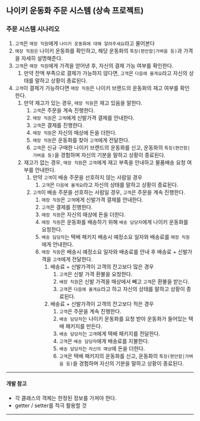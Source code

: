 ## 나이키 운동화 주문 시스템 (상속 프로젝트)

### 주문 시스템 시나리오

1. `고객`은 `매장 직원`에게 `나이키 운동화에 대해 알려주세요`라고 물어본다
2. `매장 직원은` 나이키 운동화를 확인하고, 해당 운동화의 `특징(편안함|가벼움 등)`과 가격을 자세히 설명해준다.
3. `고객`은 `매장 직원`에게 가격을 얻어낸 후, 자신의 결제 가능 여부를 확인한다.
   1. 만약 잔액 부족으로 결제가 가능하지 않다면, `고객`은 `다음에 올게요`라고 자신의 상태를 말하고 상황이 종료된다.
4. `고객`이 결제가 가능하다면 `매장 직원`은 나이키 브랜드의 운동화의 재고 여부를 확인한다.
   1. 만약 재고가 있는 경우, `매장 직원`은 재고 있음을 말한다.
      1. `고객`은 주문을 계속 진행한다.
      2. `매장 직원`은 `고객`에게 신발가격 결제를 안내한다.
      3. `고객`은 결제를 진행한다.
      4. `매장 직원`은 자신의 매상에 돈을 더한다.
      5. `매장 직원`은 운동화를 찾아 `고객`에게 전달한다.
      6. `고객`은 신규 구매한 나이키 브랜드의 운동화를 신고, 운동화의 `특징(편안함|가벼움 등)`을 경험하며 자신의 기분을 말하고 상황이 종료된다.
   2. 재고가 없는 경우, `매장 직원`은 `고객`에게 재고 부족을 안내하고 물품배송 요청 여부를 안내한다.
      1. 만약 `고객`이 배송 주문을 선호하지 않는 사람일 경우
         1. `고객`은 `다음에 올게요`라고 자신의 상태를 말하고 상황이 종료된다.
      2. `고객`이 배송 주문을 선호하는 사람일 경우, `고객`은 주문을 계속 진행한다.
         1. `매장 직원`은 `고객`에게 신발가격 결제를 안내한다.
         2. `고객`은 결제를 진행한다.
         3. `매장 직원`은 자신의 매상에 돈을 더한다.
         4. `매장 직원`은 운동화를 배송하기 위해 `배송 담당자`에게 나이키 운동화를 요청한다.
         5. `배송 담당자`는 택배 패키지 배송시 예정소요 일자와 배송료를 `매장 직원`에게 안내한다.
         6. `매장 직원`은 배송시 예정소요 일자와 배송료를 안내 후 배송료 + 신발가격을 `고객`에게 전달한다.
            1. 배송료 + 신발가격이 고객의 잔고보다 많은 경우
               1. `고객`은 신발 가격 환불을 요청한다.
               2. `배장 직원`은 신발 가격을 매상에서 빼고 `고객`은 환불을 받는다.
               3. `고객`은 `다음에 올게요`라고 하고 자신의 상태를 말하고 상황이 종료된다.
            2. 배송료 + 신발가격이 고객의 잔고보다 적은 경우
               1. `고객`은 주문을 계속 진행한다.
               2. `배송 담당자`는 나이키 운동화를 요청 받아 운동화가 들어있는 택배 패키지를 만든다.
               3. `배송 담당자`는 `고객`에게 택배 패키지를 전달한다.
               4. `고객`은 `배송 담당자`에게 배송료를 지불한다.
               5. `배송 담당자`는 `자신의 매상`에 돈을 더한다.
               6. `고객`은 택배 패키지의 운동화를 신고, 운동화의 `특징(편안함|가벼움 등)`을 경험하며 자신의 기분을 말하고 상황이 종료된다.

---
#### 개발 참고
+ 각 클래스의 객체는 한정된 정보를 가져야 한다.
+ getter / setter를 적극 활용할 것

---
